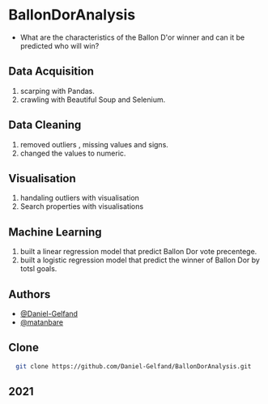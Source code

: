 # BallonDorAnalysis
* What are the characteristics of the Ballon D'or winner and can it be predicted who will win?

## Data Acquisition
1. scarping with Pandas.
2. crawling with Beautiful Soup and Selenium.

## Data Cleaning
1. removed outliers , missing values and signs.
2. changed the values to numeric.

## Visualisation
1. handaling outliers with visualisation
2. Search properties with visualisations

## Machine Learning
1. built a linear regression model that predict Ballon Dor vote precentege.
2. built a logistic regression model that predict the winner of Ballon Dor by totsl goals.

## Authors

- [@Daniel-Gelfand](https://github.com/Daniel-Gelfand)
- [@matanbare](https://github.com/matanbare)

## Clone 

```bash
  git clone https://github.com/Daniel-Gelfand/BallonDorAnalysis.git
```

## 2021

